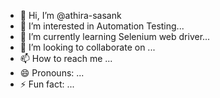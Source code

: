 - 👋 Hi, I’m @athira-sasank
- 👀 I’m interested in Automation Testing...
- 🌱 I’m currently learning Selenium web driver...
- 💞️ I’m looking to collaborate on ...
- 📫 How to reach me ...
- 😄 Pronouns: ...
- ⚡ Fun fact: ...

<!---
athira-sasank/athira-sasank is a ✨ special ✨ repository because its `README.md` (this file) appears on your GitHub profile.
You can click the Preview link to take a look at your changes.
--->
